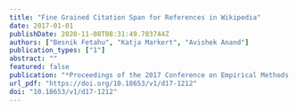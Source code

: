 ```yaml
---
title: "Fine Grained Citation Span for References in Wikipedia"
date: 2017-01-01
publishDate: 2020-11-08T08:31:49.703744Z
authors: ["Besnik Fetahu", "Katja Markert", "Avishek Anand"]
publication_types: ["1"]
abstract: ""
featured: false
publication: "*Proceedings of the 2017 Conference on Empirical Methods in Natural Language Processing, EMNLP 2017, Copenhagen, Denmark, September 9-11, 2017*"
url_pdf: "https://doi.org/10.18653/v1/d17-1212"
doi: "10.18653/v1/d17-1212"
---
```


